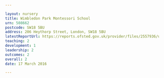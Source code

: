 ```yaml
---

layout: nursery
title: Wimbledon Park Montessori School
urn: 508662
postcode: SW18 5BU
address: 206 Heythorp Street, London, SW18 5BU
latestReportUrl: https://reports.ofsted.gov.uk/provider/files/2557936/urn/508662.pdf
teaching: 2
development: 1
leadership: 2
outcomes: 2
overall: 2
date: 17 March 2016

---
```

